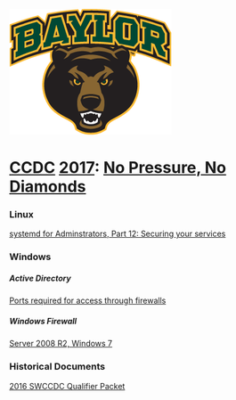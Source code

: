 ![Baylor Bears](img/bears.png)
# [CCDC](http://www.nationalccdc.org) [2017](https://southwestccdc.com/): [No Pressure, No Diamonds](https://github.com/bkjk100/NoPressureNoDiamonds)

### Linux
[systemd for Adminstrators, Part 12: Securing your services](http://0pointer.de/blog/projects/security.html)

### Windows

##### Active Directory
[Ports required for access through firewalls](https://technet.microsoft.com/en-us/library/dd772723(v=ws.10).aspx)

##### Windows Firewall
[Server 2008 R2, Windows 7](https://technet.microsoft.com/en-us/library/cc754274(v=ws.11).aspx)

### Historical Documents
[2016 SWCCDC Qualifier Packet](https://drive.google.com/file/d/0BzT2PVDqDSYdYXNnQnY5bWdzaGc/view)
